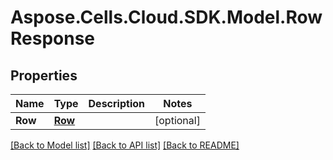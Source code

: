 # Aspose.Cells.Cloud.SDK.Model.RowResponse
## Properties

Name | Type | Description | Notes
------------ | ------------- | ------------- | -------------
**Row** | [**Row**](Row.md) |  | [optional] 

[[Back to Model list]](../README.md#documentation-for-models) [[Back to API list]](../README.md#documentation-for-api-endpoints) [[Back to README]](../README.md)

